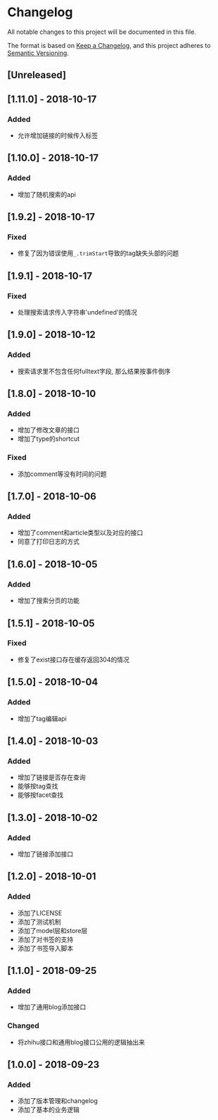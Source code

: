 # Changelog
All notable changes to this project will be documented in this file.

The format is based on [Keep a Changelog](https://keepachangelog.com/en/1.0.0/),
and this project adheres to [Semantic Versioning](https://semver.org/spec/v2.0.0.html).

## [Unreleased]

## [1.11.0] - 2018-10-17
### Added
- 允许增加链接的时候传入标签

## [1.10.0] - 2018-10-17
### Added
- 增加了随机搜索的api

## [1.9.2] - 2018-10-17
### Fixed
- 修复了因为错误使用`_.trimStart`导致的tag缺失头部的问题

## [1.9.1] - 2018-10-17
### Fixed
- 处理搜索请求传入字符串'undefined'的情况

## [1.9.0] - 2018-10-12
### Added
- 搜索请求里不包含任何fulltext字段, 那么结果按事件倒序

## [1.8.0] - 2018-10-10
### Added
- 增加了修改文章的接口
- 增加了type的shortcut
### Fixed
- 添加comment等没有时间的问题

## [1.7.0] - 2018-10-06
###  Added
- 增加了comment和article类型以及对应的接口
- 同意了打印日志的方式

## [1.6.0] - 2018-10-05
### Added
- 增加了搜索分页的功能

## [1.5.1] - 2018-10-05
### Fixed
- 修复了exist接口存在缓存返回304的情况

## [1.5.0] - 2018-10-04
### Added
- 增加了tag编辑api

## [1.4.0] - 2018-10-03
### Added
- 增加了链接是否存在查询
- 能够按tag查找
- 能够按facet查找

## [1.3.0] - 2018-10-02
### Added
- 增加了链接添加接口

## [1.2.0] - 2018-10-01
### Added
- 添加了LICENSE
- 添加了测试机制
- 添加了model层和store层
- 添加了对书签的支持
- 添加了书签导入脚本

## [1.1.0] - 2018-09-25
### Added
- 增加了通用blog添加接口
### Changed
- 将zhihu接口和通用blog接口公用的逻辑抽出来

## [1.0.0] - 2018-09-23
### Added
- 添加了版本管理和changelog
- 添加了基本的业务逻辑